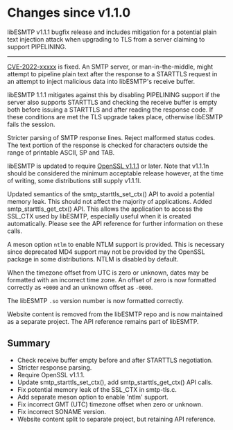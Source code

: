 # Changes since v1.1.0

libESMTP v1.1.1 bugfix release and includes mitigation for a potential plain
text injection attack when upgrading to TLS from a server claiming to support
PIPELINING.

---

[CVE-2022-xxxxx][3] is fixed.
An SMTP server, or man-in-the-middle, might attempt to pipeline plain text
after the response to a STARTTLS request in an attempt to inject malicious data
into libESMTP's receive buffer.

libESMTP 1.1.1 mitigates against this by disabling PIPELINING support if the
server also supports STARTTLS and checking the receive buffer is empty both
before issuing a STARTTLS and after reading the response code.  If these
conditions are met the TLS upgrade takes place, otherwise libESMTP fails the
session.


Stricter parsing of SMTP response lines. Reject malformed status codes. The
text portion of the response is checked for characters outside the range of
printable ASCII, SP and TAB.


libESMTP is updated to require [OpenSSL v1.1.1][4] or later. Note that v1.1.1n
should be considered the minimum acceptable release however, at the time of
writing, some distributions still supply v1.1.1l.


Updated semantics of the smtp\_starttls\_set\_ctx() API to avoid a potential
memory leak. This should not affect the majority of applications.  Added
smtp\_starttls\_get\_ctx() API.  This allows the application to access the
SSL\_CTX used by libESMTP, especially useful when it is created automatically.
Please see the API reference for further information on these calls.


A meson option `ntlm` to enable NTLM support is provided.  This is necessary
since deprecated MD4 support may not be provided by the OpenSSL package in some
distributions. NTLM is disabled by default.


When the timezone offset from UTC is zero or unknown, dates may be formatted
with an incorrect time zone.  An offset of zero is now formatted correctly as
`+0000` and an unknown offset as `-0000`.


The libESMTP `.so` version number is now formatted correctly.


Website content is removed from the libESMTP repo and is now maintained as a
separate project.  The API reference remains part of libESMTP.


## Summary

* Check receive buffer empty before and after STARTTLS negotiation.
* Stricter response parsing.
* Require OpenSSL v1.1.1.
* Update smtp\_starttls_set_ctx(), add smtp\_starttls\_get\_ctx() API calls.
* Fix potential memory leak of the SSL_CTX in smtp-tls.c.
* Add separate meson option to enable 'ntlm' support.
* Fix incorrect GMT (UTC) timezone offset when zero or unknown.
* Fix incorrect SONAME version.
* Website content split to separate project, but retaining API reference.

[3]: https://nvd.nist.gov/vuln/detail/CVE-2022-xxxxx
[4]: https://www.openssl.org/
